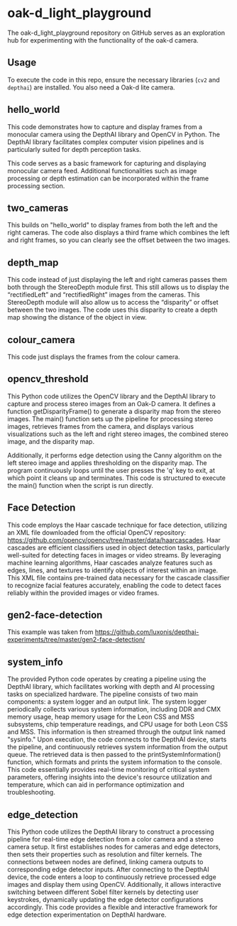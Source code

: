 # oak-d_light_playground
The oak-d_light_playground repository on GitHub serves as an exploration hub for experimenting with the functionality of the oak-d camera.

## Usage
To execute the code in this repo, ensure the necessary libraries (`cv2` and `depthai`) are installed. You also need a Oak-d lite camera.

## hello_world

This code demonstrates how to capture and display frames from a monocular camera using the DepthAI library and OpenCV in Python. The DepthAI library facilitates complex computer vision pipelines and is particularly suited for depth perception tasks.

This code serves as a basic framework for capturing and displaying monocular camera feed. Additional functionalities such as image processing or depth estimation can be incorporated within the frame processing section.

## two_cameras

This builds on "hello_world" to display frames from both the left and the right cameras. The code also displays a third frame which combines the left and right frames, so you can clearly see the offset between the two images.

## depth_map

This code instead of just displaying the left and right cameras passes them both through the StereoDepth module first. This still allows us to display the “rectifiedLeft” and “rectifiedRight” images from the cameras. This StereoDepth module will also allow us to access the “disparity” or offset between the two images. The code uses this disparity to create a depth map showing the distance of the object in view.

## colour_camera

This code just displays the frames from the colour camera. 

## opencv_threshold

This Python code utilizes the OpenCV library and the DepthAI library to capture and process stereo images from an Oak-D camera. It defines a function getDisparityFrame() to generate a disparity map from the stereo images. The main() function sets up the pipeline for processing stereo images, retrieves frames from the camera, and displays various visualizations such as the left and right stereo images, the combined stereo image, and the disparity map. 

Additionally, it performs edge detection using the Canny algorithm on the left stereo image and applies thresholding on the disparity map. The program continuously loops until the user presses the 'q' key to exit, at which point it cleans up and terminates. This code is structured to execute the main() function when the script is run directly.

## Face Detection

This code employs the Haar cascade technique for face detection, utilizing an XML file downloaded from the official OpenCV repository: https://github.com/opencv/opencv/tree/master/data/haarcascades. Haar cascades are efficient classifiers used in object detection tasks, particularly well-suited for detecting faces in images or video streams. By leveraging machine learning algorithms, Haar cascades analyze features such as edges, lines, and textures to identify objects of interest within an image. This XML file contains pre-trained data necessary for the cascade classifier to recognize facial features accurately, enabling the code to detect faces reliably within the provided images or video frames.

## gen2-face-detection

This example was taken from https://github.com/luxonis/depthai-experiments/tree/master/gen2-face-detection/

## system_info

The provided Python code operates by creating a pipeline using the DepthAI library, which facilitates working with depth and AI processing tasks on specialized hardware. The pipeline consists of two main components: a system logger and an output link. The system logger periodically collects various system information, including DDR and CMX memory usage, heap memory usage for the Leon CSS and MSS subsystems, chip temperature readings, and CPU usage for both Leon CSS and MSS. This information is then streamed through the output link named "sysinfo." Upon execution, the code connects to the DepthAI device, starts the pipeline, and continuously retrieves system information from the output queue. The retrieved data is then passed to the printSystemInformation() function, which formats and prints the system information to the console. This code essentially provides real-time monitoring of critical system parameters, offering insights into the device's resource utilization and temperature, which can aid in performance optimization and troubleshooting.

## edge_detection

This Python code utilizes the DepthAI library to construct a processing pipeline for real-time edge detection from a color camera and a stereo camera setup. It first establishes nodes for cameras and edge detectors, then sets their properties such as resolution and filter kernels. The connections between nodes are defined, linking camera outputs to corresponding edge detector inputs. After connecting to the DepthAI device, the code enters a loop to continuously retrieve processed edge images and display them using OpenCV. Additionally, it allows interactive switching between different Sobel filter kernels by detecting user keystrokes, dynamically updating the edge detector configurations accordingly. This code provides a flexible and interactive framework for edge detection experimentation on DepthAI hardware.